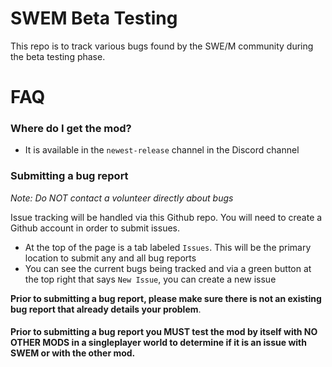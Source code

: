 # SWEM Beta Testing

This repo is to track various bugs found by the SWE/M community during the beta testing phase.

# FAQ

### Where do I get the mod?   

- It is available in the `newest-release` channel in the Discord channel  

### Submitting a bug report
*Note: Do NOT contact a volunteer directly about bugs*   

Issue tracking will be handled via this Github repo. You will need to create a Github account in order to submit issues.  

* At the top of the page is a tab labeled `Issues`. 
  This will be the primary location to submit any and all bug reports  
* You can see the current bugs being tracked and via a green button at the top right that says `New Issue`, you can create a new issue  
 
**Prior to submitting a bug report, please make sure there is not an existing bug report that already details your problem**.  

#### Prior to submitting a bug report you MUST test the mod by itself with NO OTHER MODS in a singleplayer world to determine if it is an issue with SWEM or with the other mod.
